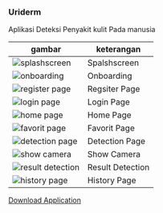 ### Uriderm 
Aplikasi Deteksi Penyakit kulit Pada manusia

| gambar  | keterangan |
| ----- | --- |
|![splashscreen](https://res.cloudinary.com/dycpjvu2b/image/upload/v1658505811/Screenshot_20220722-225753_rpsndh.png)|Spalshscreen|
|![onboarding](https://res.cloudinary.com/dycpjvu2b/image/upload/v1658505817/Screenshot_20220722-225802_drqzbq.png)|Onboarding|
|![register page](https://res.cloudinary.com/dycpjvu2b/image/upload/v1658505816/Screenshot_20220722-225816_vg4wpe.png)|Regsiter Page|
|![login page](https://res.cloudinary.com/dycpjvu2b/image/upload/v1658505816/Screenshot_20220722-225824_tncjok.png)|Login Page|
![home page](https://res.cloudinary.com/dycpjvu2b/image/upload/v1658505820/Screenshot_20220722-225855_r4vdrl.png)|Home Page|
|![favorit page](https://res.cloudinary.com/dycpjvu2b/image/upload/v1658505815/Screenshot_20220722-225908_tqcviz.png)|Favorit Page|
|![detection page](https://res.cloudinary.com/dycpjvu2b/image/upload/v1658505813/Screenshot_20220722-225914_seq2y7.png)|Detection Page|
|![show camera](https://res.cloudinary.com/dycpjvu2b/image/upload/v1658505818/Screenshot_20220722-225927_ypxbt1.png)|Show Camera|
|![result detection](https://res.cloudinary.com/dycpjvu2b/image/upload/v1658505814/Screenshot_20220722-230118_cn1omm.png)|Result Detection|
|![history page](https://res.cloudinary.com/dycpjvu2b/image/upload/v1658505816/Screenshot_20220722-230217_leh6mj.png)|History Page|


[Download Application](https://drive.google.com/file/d/12X8SQ5ANWg06ehEhHrSyFlP05yhLEpzG/view?usp=sharing)